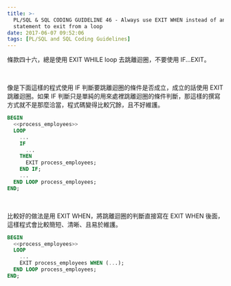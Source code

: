 ```yaml
---
title: >-
  PL/SQL & SQL CODING GUIDELINE 46 - Always use EXIT WHEN instead of an IF
  statement to exit from a loop
date: 2017-06-07 09:52:06
tags: [PL/SQL and SQL Coding Guidelines]
---
```


條款四十六，總是使用 EXIT WHILE loop 去跳離迴圈，不要使用 IF...EXIT。  

<!-- More -->

<br/>


像是下面這樣的程式使用 IF 判斷要跳離迴圈的條件是否成立，成立的話使用 EXIT 跳離迴圈。如果 IF 判斷只是單純的用來處裡跳離迴圈的條件判斷，那這樣的撰寫方式就不是那麼洽當，程式碼變得比較冗餘，且不好維護。  

```sql
BEGIN 
  <<process_employees>> 
  LOOP 
    ... 
    IF 
      ... 
    THEN 
      EXIT process_employees; 
    END IF; 
    ... 
  END LOOP process_employees; 
END;
```

<br/>


比較好的做法是用 EXIT WHEN，將跳離迴圈的判斷直接寫在 EXIT WHEN 後面，這樣程式會比較簡短、清晰、且易於維護。  

```sql
BEGIN 
  <<process_employees>> 
  LOOP 
    ... 
    EXIT process_employees WHEN (...); 
  END LOOP process_employees; 
END;
```